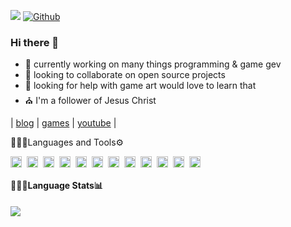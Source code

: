 ![](https://visitor-badge.laobi.icu/badge?page_id=cazterk.cazterk) [![Github](https://img.shields.io/github/followers/cazterk?label=Follow&style=social)](https://github.com/cazterk)

### Hi there 👋
- 🔭 currently working on many things programming & game gev 
- 👯 looking to collaborate on open source projects
- 🤔 looking for help with game art would love to learn that
- ⛪ I'm a follower of Jesus Christ 

 | [blog](https://www.terklog.com/) | [games](https://cazterk.itch.io/) | [youtube](https://www.youtube.com/c/cazterk) |

👨🏽‍💻Languages and Tools⚙️

<img align="left" alt="C#" width="18px" src="https://cdn.jsdelivr.net/gh/devicons/devicon/icons/csharp/csharp-original.svg#dark-mode-only" style="padding-right:5px ;" />
<img align="left" alt="HTML5" width="18px" src="https://cdn.jsdelivr.net/gh/devicons/devicon/icons/html5/html5-original.svg#light-mode-only" style="padding-right:5px;" />
<img align="left" alt="CSS3" width="18px" src="https://cdn.jsdelivr.net/gh/devicons/devicon/icons/css3/css3-original.svg#dark-mode-only" style="padding-right:5px;" />
<img align="left" alt="Sass" width="18px" src="https://cdn.jsdelivr.net/gh/devicons/devicon/icons/sass/sass-original.svg#light-mode-only" style="padding-right:5px;" />
<img align="left" alt="JavaScript" width="18px" src="https://cdn.jsdelivr.net/gh/devicons/devicon/icons/javascript/javascript-original.svg#dark-mode-only" style="padding-right:5px;" />
<img align="left" alt="TypeScript" width="18px" src="https://cdn.jsdelivr.net/gh/devicons/devicon/icons/typescript/typescript-original.svg#light-mode-only" style="padding-right:5px;" />
<img align="left" alt="React" width="18px" src="https://cdn.jsdelivr.net/gh/devicons/devicon/icons/react/react-original.svg#dark-mode-only" style="padding-right:5px;" />
<img align="left" alt="NodeJS" width="18px" src="https://cdn.jsdelivr.net/gh/devicons/devicon/icons/nodejs/nodejs-original.svg#dark-mode-only" style="padding-right:5px;" />
<img align="left" alt="Python" width="18px" src="https://cdn.jsdelivr.net/gh/devicons/devicon/icons/python/python-original.svg#dark-mode-only" style="padding-right:5px;" />
<img align="left" alt="Unity" width="18px" src="https://cdn.jsdelivr.net/gh/devicons/devicon/icons/unity/unity-original.svg#dark-mode-only" style="padding-right:5px;" />
<img align="left" alt="Git" width="18px" src="https://cdn.jsdelivr.net/gh/devicons/devicon/icons/git/git-original.svg#dark-mode-only" style="padding-right:5px;" />
<img align="left" alt="Bash" width="18px" src="https://cdn.jsdelivr.net/gh/devicons/devicon/icons/bash/bash-plain.svg#dark-mode-only" style="padding-right:5px;" />
<br/>
<h4 align="start">👨🏽‍💻Language Stats📊<h4>
<p align="start" >
        <img src="https://github-readme-stats.vercel.app/api/top-langs/?username=cazterk&hide_border=true&theme=tokyonight&layout=compact">                                                                                              
</p >


